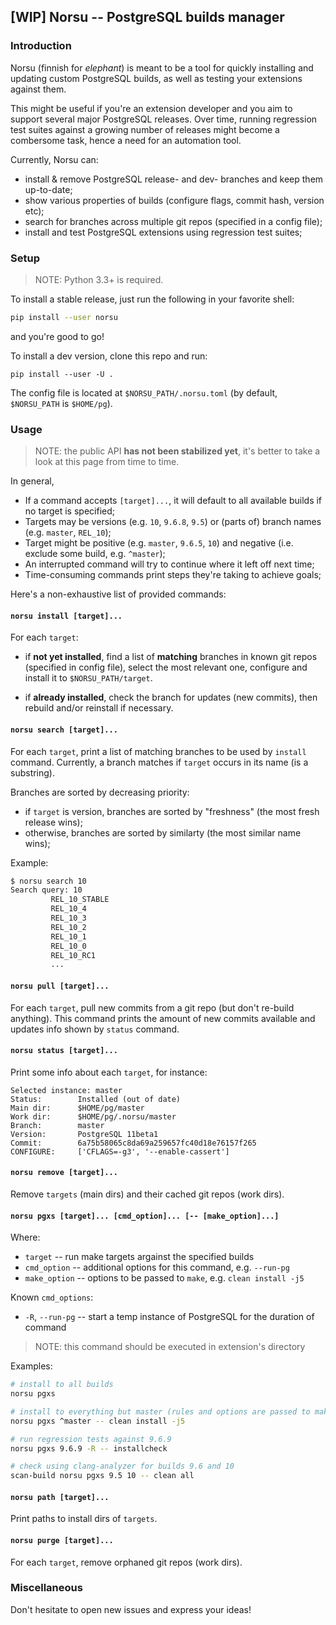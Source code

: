 ## [WIP] Norsu -- PostgreSQL builds manager

### Introduction

Norsu (finnish for *elephant*) is meant to be a tool for quickly installing
and updating custom PostgreSQL builds, as well as testing your extensions
against them.

This might be useful if you're an extension developer and you aim to support
several major PostgreSQL releases. Over time, running regression test suites
against a growing number of releases might become a combersome task, hence a
need for an automation tool.

Currently, Norsu can:

* install & remove PostgreSQL release- and dev- branches and keep them up-to-date;
* show various properties of builds (configure flags, commit hash, version etc);
* search for branches across multiple git repos (specified in a config file);
* install and test PostgreSQL extensions using regression test suites;

### Setup

> NOTE: Python 3.3+ is required.

To install a stable release, just run the following in your favorite shell:

```bash
pip install --user norsu
```

and you're good to go!


To install a dev version, clone this repo and run:

```
pip install --user -U .
```

The config file is located at `$NORSU_PATH/.norsu.toml` (by default, `$NORSU_PATH` is `$HOME/pg`).

### Usage

> NOTE: the public API **has not been stabilized yet**, it's better to take a look at this page from time to time.

In general,

* If a command accepts `[target]...`, it will default to all available builds if no target is specified;
* Targets may be versions (e.g. `10`, `9.6.8`, `9.5`) or (parts of) branch names (e.g. `master`, `REL_10`);
* Target might be positive (e.g. `master`, `9.6.5`, `10`) and negative (i.e. exclude some build, e.g. `^master`);
* An interrupted command will try to continue where it left off next time;
* Time-consuming commands print steps they're taking to achieve goals;

Here's a non-exhaustive list of provided commands:

#### `norsu install [target]...`

For each `target`:

* if **not yet installed**, find a list of **matching** branches in known git repos (specified in config file),
select the most relevant one, configure and install it to `$NORSU_PATH/target`.

* if **already installed**, check the branch for updates (new commits), then rebuild and/or reinstall if necessary.

#### `norsu search [target]...`

For each `target`, print a list of matching branches to be used by `install` command.
Currently, a branch matches if `target` occurs in its name (is a substring).

Branches are sorted by decreasing priority:
* if `target` is version, branches are sorted by "freshness" (the most fresh release wins);
* otherwise, branches are sorted by similarty (the most similar name wins);

Example:

```bash
$ norsu search 10
Search query: 10
         REL_10_STABLE
         REL_10_4
         REL_10_3
         REL_10_2
         REL_10_1
         REL_10_0
         REL_10_RC1
         ...
```

#### `norsu pull [target]...`

For each `target`, pull new commits from a git repo (but don't re-build anything).
This command prints the amount of new commits available and updates info shown by `status` command.

#### `norsu status [target]...`

Print some info about each `target`, for instance:

```
Selected instance: master
Status:        Installed (out of date)
Main dir:      $HOME/pg/master
Work dir:      $HOME/pg/.norsu/master
Branch:        master
Version:       PostgreSQL 11beta1
Commit:        6a75b58065c8da69a259657fc40d18e76157f265
CONFIGURE:     ['CFLAGS=-g3', '--enable-cassert']
```

#### `norsu remove [target]...`

Remove `targets` (main dirs) and their cached git repos (work dirs).

#### `norsu pgxs [target]... [cmd_option]... [-- [make_option]...]`

Where:

* `target` -- run make targets argainst the specified builds
* `cmd_option` -- additional options for this command, e.g. `--run-pg`
* `make_option` -- options to be passed to `make`, e.g. `clean install -j5`

Known `cmd_options`:

* `-R`, `--run-pg` -- start a temp instance of PostgreSQL for the duration of command

> NOTE: this command should be executed in extension's directory

Examples:

```bash
# install to all builds
norsu pgxs

# install to everything but master (rules and options are passed to make)
norsu pgxs ^master -- clean install -j5

# run regression tests against 9.6.9
norsu pgxs 9.6.9 -R -- installcheck

# check using clang-analyzer for builds 9.6 and 10
scan-build norsu pgxs 9.5 10 -- clean all
```

#### `norsu path [target]...`

Print paths to install dirs of `targets`.

#### `norsu purge [target]...`

For each `target`, remove orphaned git repos (work dirs).


### Miscellaneous

Don't hesitate to open new issues and express your ideas!
